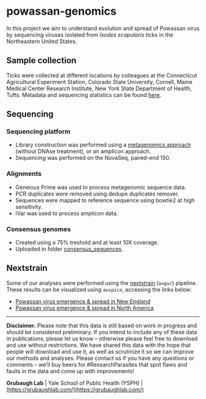 # powassan-genomics
In this project we aim to understand evolution and spread of Powassan virus by sequencing viruses isolated from *Ixodes scapularis* ticks in the Northeastern United States. 

## Sample collection
Ticks were collected at different locations by colleagues at the Connecticut Agricultural Experiment Station, Colorado State University, Cornell, Maine Medical Center Research Institute, New York State Department of Health, Tufts. Metadata and sequencing statistics can be found [here](https://docs.google.com/spreadsheets/d/1vPY7roZUkjlYLiJvrNX6X5KLFuoD-c_5LbVUiRM02KQ/edit?usp=sharing).

## Sequencing
### Sequencing platform
* Library construction was performed using a [metagenomics approach](https://docs.google.com/document/d/1Tm-fABgAUdCHuBHnyW9az5tbEcoQW7AzjXeIdduDy-I/edit) (without DNAse treatment), or an amplicon approach.
* Sequencing was performed on the NovaSeq, paired-end 150.

### Alignments
* Geneious Prime was used to process metagenomic sequence data.
* PCR duplicates were removed using dedupe duplicates remover.
* Sequences were mapped to reference sequence using bowtie2 at high sensitivity.
* iVar was used to process amplicon data.

### Consensus genomes
* Created using a 75% treshold and at least 10X coverage.
* Uploaded in folder [consensus_sequences](consensus_sequences).

## Nextstrain

Some of our analyses were performed using the [nextstrain](https://nextstrain.org) (`augur`) pipeline. These results can be visualized using `auspice`, accessing the links below:

* [Powassan virus emergence & spread in New England](https://nextstrain.org/community/grubaughlab/powassan-genomics/NE)
* [Powassan virus emergence & spread in North America](https://nextstrain.org/community/grubaughlab/powassan-genomics/All)

---


**Disclaimer.** Please note that this data is still based on work in progress and should be considered preliminary. If you intend to include any of these data in publications, please let us know – otherwise please feel free to download and use without restrictions. We have shared this data with the hope that people will download and use it, as well as scrutinize it so we can improve our methods and analyses. Please contact us if you have any questions or comments – we’ll buy beers for #ResearchParasites that spot flaws and faults in the data and come up with improvements!

**Grubaugh Lab** | Yale School of Public Health (YSPH) | [https://grubaughlab.com/](https://grubaughlab.com/)
